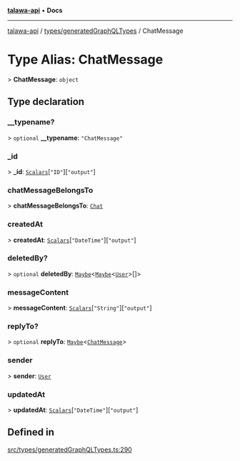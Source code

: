 [**talawa-api**](../../../README.md) • **Docs**

***

[talawa-api](../../../modules.md) / [types/generatedGraphQLTypes](../README.md) / ChatMessage

# Type Alias: ChatMessage

\> **ChatMessage**: `object`

## Type declaration

### \_\_typename?

\> `optional` **\_\_typename**: `"ChatMessage"`

### \_id

\> **\_id**: [`Scalars`](Scalars.md)\[`"ID"`\]\[`"output"`\]

### chatMessageBelongsTo

\> **chatMessageBelongsTo**: [`Chat`](Chat.md)

### createdAt

\> **createdAt**: [`Scalars`](Scalars.md)\[`"DateTime"`\]\[`"output"`\]

### deletedBy?

\> `optional` **deletedBy**: [`Maybe`](Maybe.md)\<[`Maybe`](Maybe.md)\<[`User`](User.md)\>[]\>

### messageContent

\> **messageContent**: [`Scalars`](Scalars.md)\[`"String"`\]\[`"output"`\]

### replyTo?

\> `optional` **replyTo**: [`Maybe`](Maybe.md)\<[`ChatMessage`](ChatMessage.md)\>

### sender

\> **sender**: [`User`](User.md)

### updatedAt

\> **updatedAt**: [`Scalars`](Scalars.md)\[`"DateTime"`\]\[`"output"`\]

## Defined in

[src/types/generatedGraphQLTypes.ts:290](https://github.com/PalisadoesFoundation/talawa-api/blob/bba5d82264abb62b9e358a3d3fe1af18a8a8f6e4/src/types/generatedGraphQLTypes.ts#L290)
